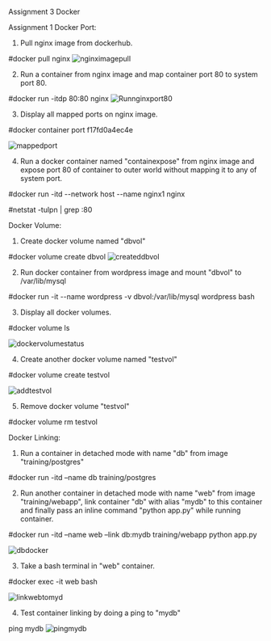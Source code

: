 Assignment 3 Docker

Assignment 1
Docker Port:
1. Pull nginx image from dockerhub.

#docker pull nginx
![nginximagepull](https://github.com/kamal24111991/dockerassignment/blob/master/day3/media1/nginximagepull.png)

2. Run a container from nginx image and map container port 80 to system port 80.

#docker run -itdp 80:80 nginx
![Runnginxport80](https://github.com/kamal24111991/dockerassignment/blob/master/day3/media1/Runnginxport80.png)

3. Display all mapped ports on nginx image.

#docker container port f17fd0a4ec4e

![mappedport](https://github.com/kamal24111991/dockerassignment/blob/master/day3/media1/mappedport.png)

4. Run a docker container named "containexpose" from nginx image and expose port 80 of container to outer world without mapping it to any of system port.

#docker run -itd --network host --name nginx1 nginx

#netstat -tulpn | grep :80


Docker Volume:

1. Create docker volume named "dbvol"

#docker volume create dbvol
![createddbvol](https://github.com/kamal24111991/dockerassignment/blob/master/day3/media2/createddbvol.png)

2. Run docker container from wordpress image and mount "dbvol" to /var/lib/mysql

#docker run -it --name wordpress -v dbvol:/var/lib/mysql wordpress bash


3. Display all docker volumes.

#docker volume ls

![dockervolumestatus](https://github.com/kamal24111991/dockerassignment/blob/master/day3/media2/dockervolumestatus.png)

4. Create another docker volume named "testvol"

#docker volume create testvol

![addtestvol](https://github.com/kamal24111991/dockerassignment/blob/master/day3/media2/addtestvol.png)

5. Remove docker volume "testvol"

#docker volume rm testvol


Docker Linking:

1. Run a container in detached mode with name "db" from image "training/postgres"

#docker run -itd –name db training/postgres

2. Run another container in detached mode with name "web" from image "training/webapp", link container "db" with alias "mydb" to this container and finally pass an inline command "python app.py" while running container.

#docker run -itd –name web –link db:mydb  training/webapp python app.py

![dbdocker](https://github.com/kamal24111991/dockerassignment/blob/master/day3/media3/dbdocker.png)

3. Take a bash terminal in "web" container.

#docker exec -it web bash

![linkwebtomyd](https://github.com/kamal24111991/dockerassignment/blob/master/day3/media3/linkwebtomyd.png)

4. Test container linking by doing a ping to "mydb"

ping mydb
![pingmydb](https://github.com/kamal24111991/dockerassignment/blob/master/day3/media3/pingmydb.png)
